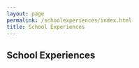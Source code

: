```yaml
---
layout: page
permalink: /schoolexperiences/index.html
title: School Experiences
---
```


## School Experiences
